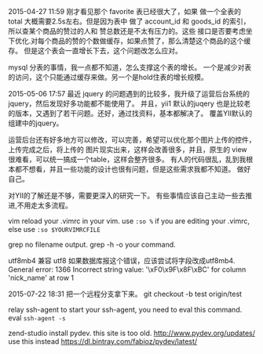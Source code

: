 2015-04-27 11:59
刚才看见那个 favorite 表已经很大了，如果 做一个全表的 total 大概需要2.5s左右。但是因为表中
做了 account_id 和 goods_id 的索引，所以查某个商品的赞过的人和 赞总数还是不太有压力的。这些
接口是否要考虑坐下优化.对每个商品的赞的个数做缓存，如果点赞了，那么清楚这个商品的这个缓存。
但是这个表会一直增长下去，这个问题改怎么应对。

mysql 分表的事情，我一点都不知道，怎么支撑这个表的增长。
一个是减少对表的访问，这个只能通过缓存来做。另一个是hold住表的增长规模。

2015-05-06 17:57
最近 jquery 的问题遇到的比较多，我升级了运营后台系统的jquery，然后发现好多功能都不能使用了。
并且，yii1 默认的juqery 也是比较老的版本，又遇到了若干问题。还好，通过找资料，基本都解决了。
覆盖YII默认的组建中的jquery。

运营后台还有好多地方可以修改，可以完善，希望可以优化那个图片上传的控件，上传完成之后，将上传的
图片现实出来，这样会改善很多，并且，原生的 view 很难看，可以统一搞成一个table，这样会整齐很多。
有人的代码很乱，乱到我根本都不想看，并且一些功能的设计也很有问题，但是这些需求我都不知道。
做好自己。

对YII的了解还是不够，需要更深入的研究一下。
有些事情应该自己主动一些去推进,不用走太多流程。

vim reload your .vimrc in your vim.
use `:so %` if you are editing your .vimrc, else use `:so $YOURVIMRCFILE`

grep no filename output.
grep -h -o your command.

utf8mb4 兼容 utf8 如果数据库报这个错误，应该尝试将字段改成utf8mb4.
General error: 1366 Incorrect string value: '\xF0\x9F\x8F\xBC' for column 'nick_name' at row 1

2015-07-22 18:31
把一个远程分支拿下来。
git checkout -b test origin/test

relay
ssh-agent
to start your ssh-agent, you need to eval this command.
eval `ssh-agent -s`

zend-studio install pydev.
this site is too old.
http://www.pydev.org/updates/
use this instead
https://dl.bintray.com/fabioz/pydev/latest/


